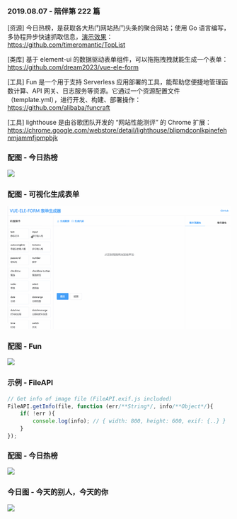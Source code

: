 ### 2019.08.07 - 陪伴第 222 篇

[资源] 今日热榜，是获取各大热门网站热门头条的聚合网站；使用 Go 语言编写，多协程异步快速抓取信息，[演示效果](https://www.printf520.com/hot.html)：<https://github.com/timeromantic/TopList>

[类库] 基于 element-ui 的数据驱动表单组件，可以拖拖拽拽就能生成一个表单：<https://github.com/dream2023/vue-ele-form>

[工具] Fun 是一个用于支持 Serverless 应用部署的工具，能帮助您便捷地管理函数计算、API 网关、日志服务等资源。它通过一个资源配置文件（template.yml），进行开发、构建、部署操作：<https://github.com/alibaba/funcraft>

[工具] lighthouse 是由谷歌团队开发的 “网站性能测评” 的 Chrome 扩展：<https://chrome.google.com/webstore/detail/lighthouse/blipmdconlkpinefehnmjammfjpmpbjk>

### 配图 - 今日热榜
![](https://camo.githubusercontent.com/d429cde26e5ddc9dcd1a44af0223e400aacfec77/68747470733a2f2f692e6c6f6c692e6e65742f323031392f30382f30352f506a58326e715741674d3578734c342e706e67)

### 配图 - 可视化生成表单
![](https://raw.githubusercontent.com/dream2023/images/master/vue-ele-form-generator.4j3mllhqkds.gif)

### 配图 - Fun
![](https://yqfile.alicdn.com/9eabfd42e0cdc614115c93a2da531a253c8fe0ad.gif)



### 示例 - FileAPI
```js
// Get info of image file (FileAPI.exif.js included)
FileAPI.getInfo(file, function (err/**String*/, info/**Object*/){
	if( !err ){
		console.log(info); // { width: 800, height: 600, exif: {..} }
	}
});
```

### 配图 - 今日热榜 
![](https://camo.githubusercontent.com/d429cde26e5ddc9dcd1a44af0223e400aacfec77/68747470733a2f2f692e6c6f6c692e6e65742f323031392f30382f30352f506a58326e715741674d3578734c342e706e67)

### 今日图 - 今天的别人，今天的你
![](http://qn.40zhe.com/WechatIMG840.png)
